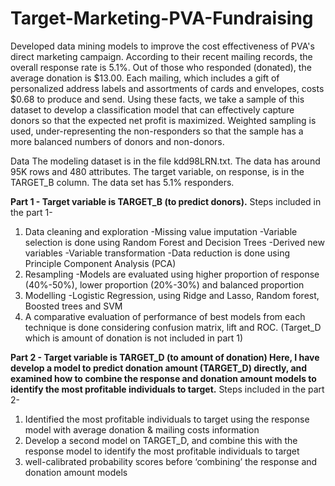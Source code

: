 # Target-Marketing-PVA-Fundraising
Developed data mining models to improve the cost effectiveness of PVA's direct marketing campaign. According to their recent mailing records, the overall response rate is 5.1%. Out of those who responded (donated), the average donation is $13.00. Each mailing, which includes a gift of personalized address labels and assortments of cards and envelopes, costs $0.68 to produce and send. Using these facts, we take a sample of this dataset to develop a classification model that can effectively capture donors so that the expected net profit is maximized. Weighted sampling is used, under-representing the non-responders so that the sample has a more balanced numbers of donors and non-donors.

Data The modeling dataset is in the file kdd98LRN.txt. The data has around 95K rows and 480 attributes. The target variable, on response, is in the TARGET_B column. The data set has 5.1% responders.

**Part 1 - Target variable is TARGET_B (to predict donors).** 
Steps included in the part 1- 
1. Data cleaning and exploration
  -Missing value imputation
  -Variable selection is done using Random Forest and Decision Trees
  -Derived new variables
  -Variable transformation
  -Data reduction is done using Principle Component Analysis (PCA)
2. Resampling 
  -Models are evaluated using higher proportion of response (40%-50%), lower proportion (20%-30%) and balanced proportion
3. Modelling
  -Logistic Regression, using Ridge and Lasso, Random forest, Boosted trees and SVM
4. A comparative evaluation of performance of best models from each technique is done considering confusion matrix, lift and ROC.
(Target_D which is amount of donation is not included in part 1)

**Part 2 - Target variable is TARGET_D (to amount of donation)
Here, I have develop a model to predict donation amount (TARGET_D) directly, and examined how to combine the response and donation amount models to identify the most profitable individuals to target.**
Steps included in the part 2-
1. Identified the most profitable individuals to target using the response model with average donation & mailing costs information
2. Develop a second model on TARGET_D, and combine this with the response model to identify the most profitable individuals to target
3. well-calibrated probability scores before ‘combining’ the response and donation amount models

